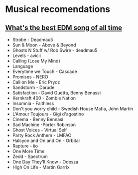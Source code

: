  # Musical recomendations
 
 ## [What's the best EDM song of all time](https://www.reddit.com/r/EDM/comments/113zfgb/whats_the_best_edm_song_of_all_time/)

* Strobe - Deadmau5
* Sun & Moon - Above & Beyond
* Ghosts N Stuff w/ Rob Swire - deadmau5
* Levels - avicii
* Calling (Lose My Mind)
* Language
* Everytime we Touch - Cascade
* Promises - NERO
* Call on Me - Eric Prydz
* Sandstorm - Darude
* Satisfaction - David Guetta, Benny Benassi
* Kernkraft 400 - Zombie Nation
* Insomnia - Faithless
* Don't you worry child - Swedish House Mafia, John Martin
* L'Amour Toujours - Gigi d'agostino
* Cinema - Benny Bennasi
* Sad Machine -Porter Robinson
* Ghost Voices - Virtual Self
* Party Rock Anthem - LMFAO
* Halcyon and On and On - Orbital 
* Rapture - iio
* One More Time
* Zedd - Spectrum
* One Day They'll Know - Odesza
* High On Life - Martin Garrix


